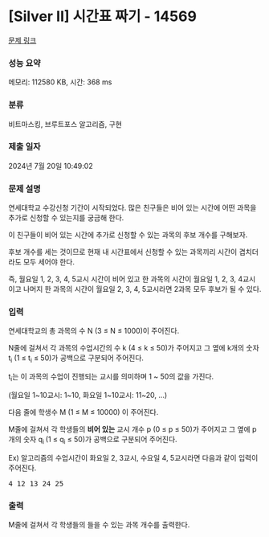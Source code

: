 # [Silver II] 시간표 짜기 - 14569 

[문제 링크](https://www.acmicpc.net/problem/14569) 

### 성능 요약

메모리: 112580 KB, 시간: 368 ms

### 분류

비트마스킹, 브루트포스 알고리즘, 구현

### 제출 일자

2024년 7월 20일 10:49:02

### 문제 설명

<p>연세대학교 수강신청 기간이 시작되었다. 많은 친구들은 비어 있는 시간에 어떤 과목을 추가로 신청할 수 있는지를 궁금해 한다.</p>

<p>이 친구들이 비어 있는 시간에 추가로 신청할 수 있는 과목의 후보 개수를 구해보자.</p>

<p>후보 개수를 세는 것이므로 현재 내 시간표에서 신청할 수 있는 과목끼리 시간이 겹치더라도 모두 세어야 한다.</p>

<p>즉, 월요일 1, 2, 3, 4, 5교시 시간이 비어 있고 한 과목의 시간이 월요일 1, 2, 3, 4교시이고 나머지 한 과목의 시간이 월요일 2, 3, 4, 5교시라면 2과목 모두 후보가 될 수 있다.</p>

### 입력 

 <p>연세대학교의 총 과목의 수 N (3 ≤ N ≤ 1000)이 주어진다.</p>

<p>N줄에 걸쳐서 각 과목의 수업시간의 수 k (4 ≤ k ≤ 50)가 주어지고 그 옆에 k개의 숫자 t<sub>i</sub> (1 ≤ t<sub>i</sub> ≤ 50)가 공백으로 구분되어 주어진다.</p>

<p>t<sub>i</sub>는 이 과목의 수업이 진행되는 교시를 의미하며 1 ~ 50의 값을 가진다.</p>

<p>(월요일 1~10교시: 1~10, 화요일 1~10교시: 11~20, …)</p>

<p>다음 줄에 학생수 M (1 ≤ M ≤ 10000) 이 주어진다.</p>

<p>M줄에 걸쳐서 각 학생들의 <strong>비어 있는</strong> 교시 개수 p (0 ≤ p ≤ 50)가 주어지고 그 옆에 p개의 숫자 q<sub>i </sub>(1 ≤ q<sub>i</sub> ≤ 50)가 공백으로 구분되어 주어진다.</p>

<p>Ex) 알고리즘의 수업시간이 화요일 2, 3교시, 수요일 4, 5교시라면 다음과 같이 입력이 주어진다.</p>

<pre>4 12 13 24 25</pre>

### 출력 

 <p>M줄에 걸쳐서 각 학생들의 들을 수 있는 과목 개수를 출력한다.</p>

